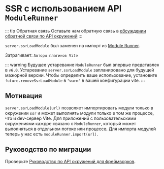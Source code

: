 # SSR с использованием API `ModuleRunner`

::: tip Обратная связь
Оставьте нам обратную связь в [обсуждении обратной связи по API окружений](https://github.com/vitejs/vite/discussions/16358)
:::

`server.ssrLoadModule` был заменен на импорт из [Module Runner](/guide/api-environment#modulerunner).

Затрагивает: `Авторы плагинов Vite`

::: warning Будущее устаревание
`ModuleRunner` был впервые представлен в `v6.0`. Устаревание `server.ssrLoadModule` запланировано для будущей мажорной версии. Чтобы определить ваше использование, установите `future.removeSsrLoadModule` в `"warn"` в вашей конфигурации vite.
:::

## Мотивация

`server.ssrLoadModule(url)` позволяет импортировать модули только в окружении `ssr` и может выполнять модули только в том же процессе, что и dev-сервер Vite. Для приложений с пользовательскими окружениями каждое связано с `ModuleRunner`, который может выполняться в отдельном потоке или процессе. Для импорта модулей теперь у нас есть `moduleRunner.import(url)`.

## Руководство по миграции

Проверьте [Руководство по API окружений для фреймворков](../guide/api-environment-frameworks.md).
